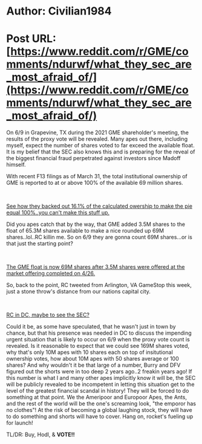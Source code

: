 # Author: Civilian1984
# Post URL: [https://www.reddit.com/r/GME/comments/ndurwf/what_they_sec_are_most_afraid_of/](https://www.reddit.com/r/GME/comments/ndurwf/what_they_sec_are_most_afraid_of/)


On 6/9 in Grapevine, TX during the 2021 GME shareholder's meeting, the results of the proxy vote will be revealed.  Many apes out there, including myself, expect the number of shares voted to far exceed the available float.  It is my belief that the SEC also knows this and is preparing for the reveal of the biggest financial fraud perpetrated against investors since Madoff himself.  

With recent F13 filings as of March 31, the total institutional ownership of GME is reported to at or above 100% of the available 69 million shares.  

&#x200B;

[See how they backed out 16.1&#37; of the calculated owership to make the pie equal 100&#37;..you can't make this stuff up.](https://preview.redd.it/sf28od8xxiz61.png?width=640&format=png&auto=webp&s=9382aefbb916d5cfb16ef54b408b754c301c842e)

Did you apes catch that by the way, that GME added 3.5M shares to the float of 65.3M shares available to make a nice rounded up 69M shares..lol..RC killin me.  So on 6/9 they are gonna count 69M shares...or is that just the starting point?  

&#x200B;

[The GME float is now 69M shares after 3.5M shares were offered at the market offering completed on 4\/26.](https://preview.redd.it/u7a7etjbyiz61.png?width=640&format=png&auto=webp&s=9c3d52feb63a2435c109c9cfbc72e458cd31cd2e)

So, back to the point, RC tweeted from Arlington, VA GameStop this week, just a stone throw's distance from our nations capital city. 

&#x200B;

[RC in DC, maybe to see the SEC?](https://preview.redd.it/3xwcqio20jz61.png?width=744&format=png&auto=webp&s=de9a62c1c77b5bd93e5df24c8bf928a153d7f57e)

Could it be, as some have speculated, that he wasn't just in town by chance, but that his presence was needed in DC to discuss the impending urgent situation that is likely to occur on 6/9 when the proxy vote count is revealed.  Is it reasonable to expect that we could see 169M shares voted, why that's only 10M apes with 10 shares each on top of insitutional ownership votes, how about 10M apes with 50 shares average or 100 shares?  And why wouldn't it be that large of a number, Burry and DFV figured out the shorts were in too deep 2 years ago..2 freakin years ago!   If this number is what I and many other apes implicitly know it will be, the SEC will be publicly revealed to be incompetent in letting this situation get to the level of the greatest financial scandal in history!  They will be forced to do something at that point.  We the Ameripoor and Europoor Apes, the Ants, and the rest of the world will be the one's screaming look, "the emporor has no clothes"!  At the risk of becoming a global laughing stock, they will have to do something and shorts will have to cover.  Hang on, rocket's fueling up for launch!

TL/DR:  Buy, Hodl, & **VOTE!!**